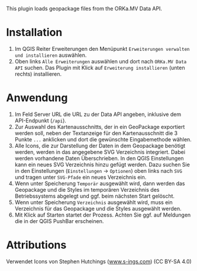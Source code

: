 This plugin loads geopackage files from the ORKa.MV Data API.

Installation
============

1. Im QGIS Reiter Erweiterungen den Menüpunkt `Erweiterungen verwalten und installieren` auswählen.
1. Oben links `Alle Erweiterungen` auswählen und dort nach `ORKa.MV Data API` suchen. Das Plugin mit Klick auf `Erweiterung installieren` (unten rechts) installieren.

Anwendung
=========

1. Im Feld Server URL die URL zu der Data API angeben, inklusive dem API-Endpunkt (`/api`).
1. Zur Auswahl des Kartenausschnitts, der in ein GeoPackage exportiert werden soll, neben der Textanzeige für den Kartenausschnitt die 3 Punkte `...` anklicken und dort die gewünschte Eingabemethode wählen.
1. Alle Icons, die zur Darstellung der Daten in dem Geopackage benötigt werden, werden in das angegebene SVG Verzeichnis integriert. Dabei werden vorhandene Daten Überschrieben. In den QGIS Einstellungen kann ein neues SVG Verzeichnis hinzu gefügt werden. Dazu suchen Sie in den Einstellungen (`Einstellungen` -> `Optionen`) oben links nach `SVG` und tragen unter `SVG-Pfade` ein neues Verzeichnis ein.
1. Wenn unter Speicherung `Temporär` ausgewählt wird, dann werden das Geopackage und die Styles im temporären Verzeichnis des Betriebssystems abgelegt und ggf. beim nächsten Start gelöscht.
1. Wenn unter Speicherung `Verzeichnis` ausgewählt wird, muss ein Verzeichnis für das Geopackage und die Styles ausgewählt werden.
1. Mit Klick auf Starten startet der Prozess. Achten Sie ggf. auf Meldungen die in der QGIS PushBar erscheinen.

Attributions
============

Verwendet Icons von Stephen Hutchings (www.s-ings.com) (CC BY-SA 4.0)
